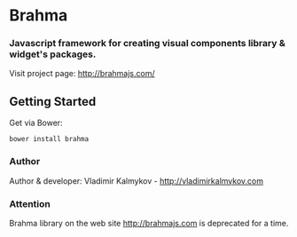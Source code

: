 Brahma
====
### Javascript framework for creating visual components library & widget's packages.

Visit project page: http://brahmajs.com/

## Getting Started

Get via Bower:
```npm
bower install brahma
```

### Author
Author & developer: Vladimir Kalmykov - http://vladimirkalmykov.com

### Attention
Brahma library on the web site http://brahmajs.com is deprecated for a time.
